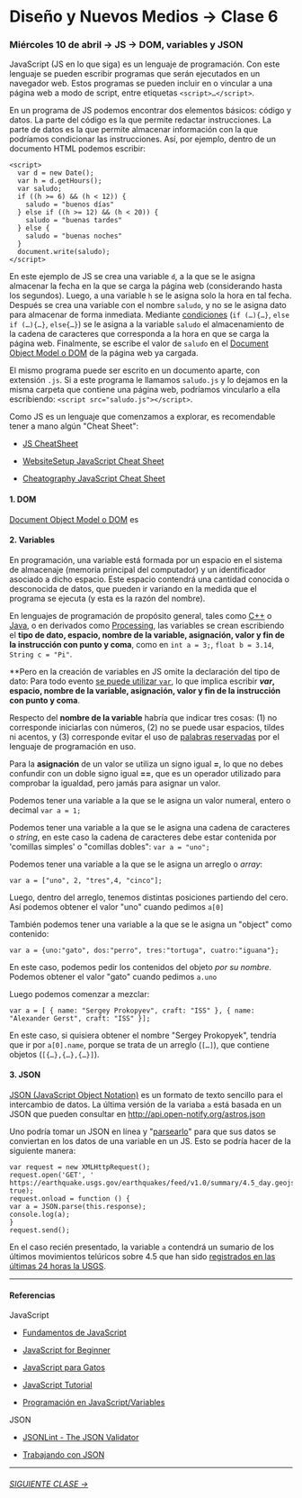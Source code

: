 # Diseño y Nuevos Medios → Clase 6  

### Miércoles 10 de abril → JS → DOM, variables y JSON

JavaScript (JS en lo que siga) es un lenguaje de programación. Con este lenguaje se pueden escribir programas que serán ejecutados en un navegador web. Estos programas se pueden incluir en o vincular a una página web a modo de script, entre etiquetas `<script>…</script>`. 

En un programa de JS podemos encontrar dos elementos básicos: código y datos. La parte del código es la que permite redactar instrucciones. La parte de datos es la que permite almacenar información con la que podríamos condicionar las instrucciones. Así, por ejemplo, dentro de un documento HTML podemos escribir: 

```
<script>
  var d = new Date();
  var h = d.getHours();
  var saludo;
  if ((h >= 6) && (h < 12)) { 
    saludo = "buenos días"
  } else if ((h >= 12) && (h < 20)) {
    saludo = "buenas tardes"
  } else { 
    saludo = "buenas noches"
  }
  document.write(saludo);
</script>
```

En este ejemplo de JS se crea una variable `d`, a la que se le asigna almacenar la fecha en la que se carga la página web (considerando hasta los segundos). Luego, a una variable `h` se le asigna solo la hora en tal fecha. Después se crea una variable con el nombre `saludo`, y no se le asigna dato para almacenar de forma inmediata. Mediante [condiciones](https://developer.mozilla.org/en-US/docs/Web/JavaScript/Reference/Statements/if...else) (`if (…){…}`, `else if (…){…}`, `else{…}`) se le asigna a la variable `saludo` el almacenamiento de la cadena de caracteres que corresponda a la hora en que se carga la página web. Finalmente, se escribe el valor de `saludo` en el [Document Object Model o DOM](https://www.w3schools.com/js/js_htmldom.asp) de la página web ya cargada.

El mismo programa puede ser escrito en un documento aparte, con extensión `.js`. Si a este programa le llamamos `saludo.js` y lo dejamos en la misma carpeta que contiene una página web, podríamos vincularlo a ella escribiendo: `<script src="saludo.js"></script>`.

Como JS es un lenguaje que comenzamos a explorar, es recomendable tener a mano algún "Cheat Sheet": 

- [JS CheatSheet](https://htmlcheatsheet.com/js/)

- [WebsiteSetup JavaScript Cheat Sheet](https://websitesetup.org/javascript-cheat-sheet/)

- [Cheatography JavaScript Cheat Sheet](https://www.cheatography.com/davechild/cheat-sheets/javascript/pdf_bw/)

#### 1. DOM

[Document Object Model o DOM](https://www.w3schools.com/js/js_htmldom.asp) es


#### 2. Variables

En programación, una variable está formada por un espacio en el sistema de almacenaje (memoria principal del computador) y un identificador asociado a dicho espacio. Este espacio contendrá una cantidad conocida o desconocida de datos, que pueden ir variando en la medida que el programa se ejecuta (y esta es la razón del nombre). 

En lenguajes de programación de propósito general, tales como [C++](https://es.wikipedia.org/wiki/C%2B%2B) o [Java](https://es.wikipedia.org/wiki/Java_(lenguaje_de_programaci%C3%B3n)), o en derivados como [Processing](https://processing.org/), las variables se crean escribiendo el **tipo de dato, espacio, nombre de la variable, asignación, valor y fin de la instrucción con punto y coma**, como en `int a = 3;`, `float b = 3.14`, `String c = "Pi"`.

**Pero en la creación de variables en JS omite la declaración del tipo de dato: Para todo evento [se puede utilizar `var`](https://developer.mozilla.org/en-US/docs/Web/JavaScript/Reference/Statements#Declarations), lo que implica escribir ***var*, espacio, nombre de la variable, asignación, valor y fin de la instrucción con punto y coma**.

Respecto del **nombre de la variable** habría que indicar tres cosas: (1) no corresponde iniciarlas con números, (2) no se puede usar espacios, tildes ni acentos, y (3) corresponde evitar el uso de [palabras reservadas](https://developer.mozilla.org/es/docs/Web/JavaScript/Referencia/Palabras_Reservadas) por el lenguaje de programación en uso.

Para la **asignación** de un valor se utiliza un signo igual **=**, lo que no debes confundir con un doble signo igual **==**, que es un operador utilizado para comprobar la igualdad, pero jamás para asignar un valor.

Podemos tener una variable a la que se le asigna un valor numeral, entero o decimal `var a = 1;`

Podemos tener una variable a la que se le asigna una cadena de caracteres o *string*, en este caso la cadena de caracteres debe estar contenida por 'comillas simples' o "comillas dobles": `var a = "uno";`

Podemos tener una variable a la que se le asigna un arreglo o *array*:

`var a = ["uno", 2, "tres",4, "cinco"];`

Luego, dentro del arreglo, tenemos distintas posiciones partiendo del cero. Así podemos obtener el valor "uno" cuando pedimos `a[0]`

También podemos tener una variable a la que se le asigna un "object" como contenido:

`var a = {uno:"gato", dos:"perro", tres:"tortuga", cuatro:"iguana"};`

En este caso, podemos pedir los contenidos del objeto *por su nombre*. Podemos obtener el valor "gato" cuando pedimos `a.uno`

Luego podemos comenzar a mezclar:

```
var a = [ { name: "Sergey Prokopyev", craft: "ISS" }, { name: "Alexander Gerst", craft: "ISS" }];
```

En este caso, si quisiera obtener el nombre "Sergey Prokopyek", tendría que ir por `a[0].name`, porque se trata de un arreglo (`[…]`), que contiene objetos (`[{…},{…},{…}]`).

#### 3. JSON

[JSON (JavaScript Object Notation)](https://www.json.org/json-es.html) es un formato de texto sencillo para el intercambio de datos. La última versión de la variaba `a` está basada en un JSON que pueden consultar en http://api.open-notify.org/astros.json

Uno podría tomar un JSON en línea y "[parsearlo](http://www.alegsa.com.ar/Dic/parseo.php)" para que sus datos se conviertan en los datos de una variable en un JS. Esto se podría hacer de la siguiente manera: 

```
var request = new XMLHttpRequest();
request.open('GET', ' https://earthquake.usgs.gov/earthquakes/feed/v1.0/summary/4.5_day.geojson', true);
request.onload = function () {
var a = JSON.parse(this.response);
console.log(a);
}
request.send();	
```

En el caso recién presentado, la variable `a` contendrá un sumario de los últimos movimientos telúricos sobre 4.5 que han sido [registrados en las últimas 24 horas la USGS](https://earthquake.usgs.gov/earthquakes/feed/v1.0/geojson.php).

- - - - - - -

#### Referencias

JavaScript

- [Fundamentos de JavaScript](https://developer.mozilla.org/es/docs/Learn/Getting_started_with_the_web/JavaScript_basics)

- [JavaScript for Beginner](http://xahlee.info/js/js_basics_index.html)

- [JavaScript para Gatos](https://jsparagatos.com/)

- [JavaScript Tutorial](https://www.w3schools.com/js/)

- [Programación en JavaScript/Variables](https://es.wikibooks.org/wiki/Programaci%C3%B3n_en_JavaScript/Variables)

JSON

- [JSONLint - The JSON Validator](https://jsonlint.com/)

- [Trabajando con JSON](https://developer.mozilla.org/es/docs/Learn/JavaScript/Objects/JSON)

- - - - - - - 

###### [SIGUIENTE CLASE →](https://github.com/profesorfaco/dno037-2019/tree/gh-pages/clase-07)
